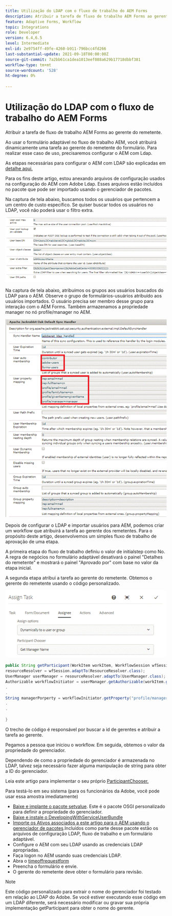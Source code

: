```yaml
---
title: Utilização do LDAP com o fluxo de trabalho do AEM Forms
description: Atribuir a tarefa de fluxo de trabalho AEM Forms ao gerente do remetente
feature: Adaptive Forms, Workflow
topic: Integrations
role: Developer
version: 6.4,6.5
level: Intermediate
exl-id: 2e9754ff-49fe-4260-b911-796bcc4fd266
last-substantial-update: 2021-09-18T00:00:00Z
source-git-commit: 7a2bb61ca1dea1013eef088a629b17718dbbf381
workflow-type: tm+mt
source-wordcount: '528'
ht-degree: 0%

---
```


# Utilização do LDAP com o fluxo de trabalho do AEM Forms

Atribuir a tarefa de fluxo de trabalho AEM Forms ao gerente do remetente.

Ao usar o formulário adaptável no fluxo de trabalho AEM, você atribuirá dinamicamente uma tarefa ao gerente do remetente do formulário. Para realizar esse caso de uso, precisaremos configurar o AEM com Ldap.

As etapas necessárias para configurar o AEM com LDAP são explicadas em [detalhe aqui.](https://helpx.adobe.com/experience-manager/6-5/sites/administering/using/ldap-config.html)

Para os fins deste artigo, estou anexando arquivos de configuração usados na configuração do AEM com Adobe Ldap. Esses arquivos estão incluídos no pacote que pode ser importado usando o gerenciador de pacotes.

Na captura de tela abaixo, buscamos todos os usuários que pertencem a um centro de custo específico. Se quiser buscar todos os usuários no LDAP, você não poderá usar o filtro extra.

![Configuração LDAP](assets/costcenterldap.gif)

Na captura de tela abaixo, atribuímos os grupos aos usuários buscados do LDAP para o AEM. Observe o grupo de formulários-usuários atribuído aos usuários importados. O usuário precisa ser membro desse grupo para interação com o AEM Forms. Também armazenamos a propriedade manager no nó profile/manager no AEM.

![Synchandler](assets/synchandler.gif)

Depois de configurar o LDAP e importar usuários para AEM, podemos criar um workflow que atribuirá a tarefa ao gerente dos remetentes. Para o propósito deste artigo, desenvolvemos um simples fluxo de trabalho de aprovação de uma etapa.

A primeira etapa do fluxo de trabalho definiu o valor de initialstep como No. A regra de negócios no formulário adaptável desativará o painel &quot;Detalhes do remetente&quot; e mostrará o painel &quot;Aprovado por&quot; com base no valor da etapa inicial.

A segunda etapa atribui a tarefa ao gerente do remetente. Obtemos o gerente do remetente usando o código personalizado.

![Atribuir tarefa](assets/assigntask.gif)

```java
public String getParticipant(WorkItem workItem, WorkflowSession wfSession, MetaDataMap arg2) throws WorkflowException{
resourceResolver = wfSession.adaptTo(ResourceResolver.class);
UserManager userManager = resourceResolver.adaptTo(UserManager.class);
Authorizable workflowInitiator = userManager.getAuthorizable(workItem.getWorkflow().getInitiator());
.
.
String managerPorperty = workflowInitiator.getProperty("profile/manager")[0].getString();
.
.

}
```

O trecho de código é responsável por buscar a id de gerentes e atribuir a tarefa ao gerente.

Pegamos a pessoa que iniciou o workflow. Em seguida, obtemos o valor da propriedade do gerenciador.

Dependendo de como a propriedade do gerenciador é armazenada no LDAP, talvez seja necessário fazer alguma manipulação de string para obter a ID do gerenciador.

Leia este artigo para implementar o seu próprio [  ParticipantChooser.](https://helpx.adobe.com/experience-manager/using/dynamic-steps.html)

Para testá-lo em seu sistema (para os funcionários da Adobe, você pode usar essa amostra imediatamente)

* [Baixe e implante o pacote setvalue](/help/forms/assets/common-osgi-bundles/SetValueApp.core-1.0-SNAPSHOT.jar). Este é o pacote OSGI personalizado para definir a propriedade do gerenciador.
* [Baixe e instale o DevelopingWithServiceUserBundle](/help/forms/assets/common-osgi-bundles/DevelopingWithServiceUser.jar)
* [Importe os Ativos associados a este artigo para o AEM usando o gerenciador de pacotes](assets/aem-forms-ldap.zip).Incluídos como parte desse pacote estão os arquivos de configuração LDAP, fluxo de trabalho e um formulário adaptável.
* Configure o AEM com seu LDAP usando as credenciais LDAP apropriadas.
* Faça logon no AEM usando suas credenciais LDAP.
* Abra o [timeoffrequestform](http://localhost:4502/content/dam/formsanddocuments/helpx/timeoffrequestform/jcr:content?wcmmode=disabled)
* Preencha o formulário e envie.
* O gerente do remetente deve obter o formulário para revisão.

>[!NOTE]
>
>Este código personalizado para extrair o nome do gerenciador foi testado em relação ao LDAP do Adobe. Se você estiver executando esse código em um LDAP diferente, será necessário modificar ou gravar sua própria implementação getParticipant para obter o nome do gerente.
